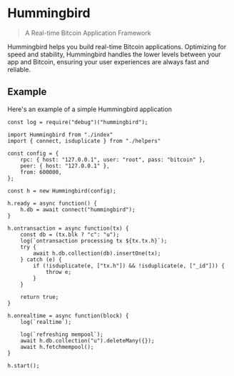 # Hummingbird

> A Real-time Bitcoin Application Framework

Hummingbird helps you build real-time Bitcoin applications. Optimizing for speed and stability, Hummingbird handles the lower levels between your app and Bitcoin, ensuring your user experiences are always fast and reliable.

## Example

Here's an example of a simple Hummingbird application

    const log = require("debug")("hummingbird");

    import Hummingbird from "./index"
    import { connect, isduplicate } from "./helpers"

    const config = {
        rpc: { host: "127.0.0.1", user: "root", pass: "bitcoin" },
        peer: { host: "127.0.0.1" },
        from: 600000,
    };

    const h = new Hummingbird(config);

    h.ready = async function() {
        h.db = await connect("hummingbird");
    }

    h.ontransaction = async function(tx) {
        const db = (tx.blk ? "c": "u");
        log(`ontransaction processing tx ${tx.tx.h}`);
        try {
            await h.db.collection(db).insertOne(tx);
        } catch (e) {
            if (!isduplicate(e, ["tx.h"]) && !isduplicate(e, ["_id"])) {
                throw e;
            }
        }

        return true;
    }

    h.onrealtime = async function(block) {
        log(`realtime`);

        log(`refreshing mempool`);
        await h.db.collection("u").deleteMany({});
        await h.fetchmempool();
    }

    h.start();


